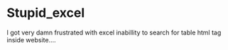 # Stupid_excel
I got very damn frustrated with excel inabillity to search for table html tag inside website....
